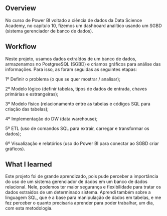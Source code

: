 ## Overview

No curso de Power BI voltado a ciência de dados da Data Science Academy, no capítulo 10, fizemos um dashboard analítico usando um SGBD (sistema gerenciador de banco de dados).

## Workflow
Neste projeto, usamos dados extraídos de um banco de dados, armazenamos no PostgreeSQL (SGBD) e criamos gráficos para análise das informações. Para isso, as foram seguidas as seguintes etapas:

1º Definir o problema (o que se quer mostrar / analisar);

2º Modelo lógico (definir tabelas, tipos de dados de entrada, chaves primárias e estrangeiras);

3º Modelo físico (relacionamento entre as tabelas e códigos SQL para criação das tabelas);

4º Implementação do DW (data warehouse);

5º ETL (uso de comandos SQL para extrair, carregar e transformar os dados);

6º Visualização e relatórios (uso do Power BI para conectar ao SGBD criar gráficos).


## What I learned
Este projeto foi de grande aprendizado, pois pude perceber a importância do uso de um sistema gerenciador de dados em um banco de dados relacional. Nele, podemos ter maior segurança e flexibilidade para tratar os dados extraídos de um determinado sistema. Aprendi também sobre a linguagem SQL, que é a base para manipulação de dados em tabelas, e me fez perceber o quanto precisaria aprender para poder trabalhar, um dia, com esta metodologia.
